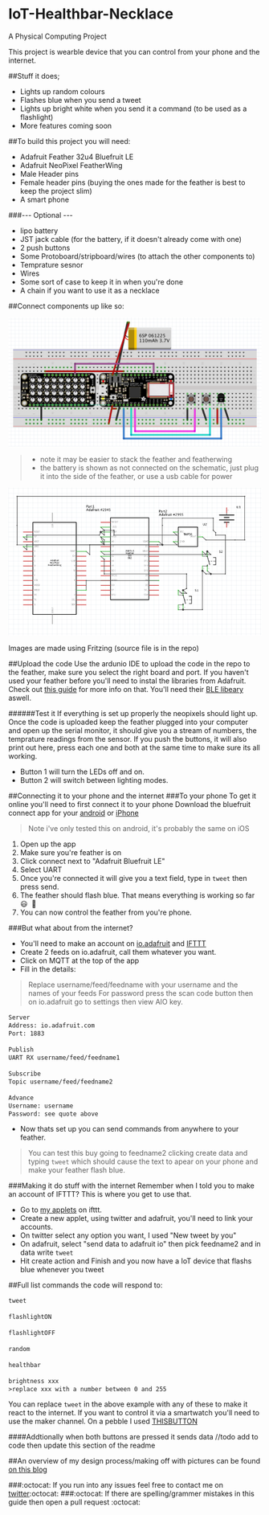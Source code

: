 # IoT-Healthbar-Necklace

A Physical Computing Project

This project is wearble device that you can control from your phone and the internet.

##Stuff it does;
- Lights up random colours
- Flashes blue when you send a tweet
- Lights up bright white when you send it a command (to be used as a flashlight)
- More features coming soon

##To build this project you will need:
- Adafruit Feather 32u4 Bluefruit LE
- Adafruit NeoPixel FeatherWing
- Male Header pins
- Female header pins (buying the ones made for the feather is best to keep the project slim)
- A smart phone

###--- Optional ---
- lipo battery
- JST jack cable (for the battery, if it doesn't already come with one)
- 2 push buttons
- Some Protoboard/stripboard/wires (to attach the other components to)
- Temprature sesnor
- Wires
- Some sort of case to keep it in when you're done
- A chain if you want to use it as a necklace

##Connect components up like so:

![Breadboard](/images/breadboard.png)

> * note it may be easier to stack the feather and featherwing
> * the battery is shown as not connected on the schematic, just plug it into the side of the feather, or use a usb cable for power

![Schematic](/images/schematic.png)

Images are made using Fritzing (source file is in the repo)

##Upload the code
Use the ardunio IDE to upload the code in the repo to the feather, make sure you select the right board and port.
If you haven't used your feather before you'll need to instal the libraries from Adafruit. Check out [this guide](https://learn.adafruit.com/adafruit-feather-32u4-bluefruit-le/using-with-arduino-ide) for more info on that.
You'll need their [BLE libeary](https://learn.adafruit.com/adafruit-feather-32u4-bluefruit-le/installing-ble-library) aswell.

######Test it
If everything is set up properly the neopixels should light up.
Once the code is uploaded keep the feather plugged into your computer and open up the serial monitor, it should give you a stream of numbers, the temprature readings from the sensor.
If you push the buttons, it will also print out here, press each one and both at the same time to make sure its all working.
- Button 1 will turn the LEDs off and on.
- Button 2 will switch between lighting modes.

##Connecting it to your phone and the internet
###To your phone
To get it online you'll need to first connect it to your phone
Download the bluefruit connect app for your [android](https://play.google.com/store/apps/details?id=com.adafruit.bluefruit.le.connect&hl=en_GB) or [iPhone](https://itunes.apple.com/gb/app/adafruit-bluefruit-le-connect/id830125974?mt=8)
> Note i've only tested this on android, it's probably the same on iOS

1. Open up the app
2. Make sure you're feather is on
3. Click connect next to "Adafruit Bluefruit LE"
4. Select UART
5. Once you're connected it will give you a text field, type in `tweet` then press send.
6. The feather should flash blue. That means everything is working so far 😃  💙 
7. You can now control the feather from you're phone.

###But what about from the internet?
- You'll need to make an account on [io.adafruit](https://io.adafruit.com) and [IFTTT](https://ifttt.com)
- Create 2 feeds on io.adafruit, call them whatever you want.
- Click on MQTT at the top of the app
- Fill in the details: 

> Replace username/feed/feedname with your username and the names of your feeds
> For password press the scan code button then on io.adafruit go to settings then view AIO key.

```
Server
Address: io.adafruit.com
Port: 1883

Publish
UART RX username/feed/feedname1

Subscribe
Topic username/feed/feedname2

Advance
Username: username
Password: see quote above
```
- Now thats set up you can send commands from anywhere to your feather. 

> You can test this buy going to feedname2 clicking create data and typing ``tweet`` which should cause the text to apear on your phone and make your feather flash blue.

###Making it do stuff with the internet
Remember when I told you to make an account of IFTTT? This is where you get to use that.
- Go to [my applets](https://ifttt.com/my_applets) on ifttt.
- Create a new applet, using twitter and adafruit, you'll need to link your accounts.
- On twitter select any option you want, I used "New tweet by you"
- On adafruit, select "send data to adafruit io" then pick feedname2 and in data write ``tweet``
- Hit create action and Finish and you now have a IoT device that flashs blue whenever you tweet

##Full list commands the code will respond to:

```
tweet

flashlightON

flashlightOFF

random

healthbar

brightness xxx
>replace xxx with a number between 0 and 255

```
You can replace ``tweet`` in the above example with any of these to make it react to the internet.
If you want to control it via a smartwatch you'll need to use the maker channel.
On a pebble I used [THISBUTTON](https://apps.getpebble.com/en_US/application/558cb1c6933a11ae5e000038?section=watchapps)

####Addtionally when both buttons are pressed it sends data
//todo add to code then update this section of the readme



##An overview of my design process/making off  with pictures can be found [on this blog](http://physicalcomputingproject.tumblr.com/)

###:octocat: If you run into any issues feel free to contact me on [twitter](https://twitter.com/uveavanto):octocat:
###:octocat: If there are spelling/grammer mistakes in this guide then open a pull request :octocat:


